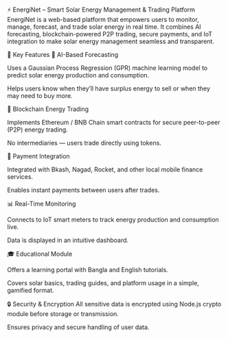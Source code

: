 ⚡ EnergiNet – Smart Solar Energy Management & Trading Platform
EnergiNet is a web-based platform that empowers users to monitor, manage, forecast, and trade solar energy in real time.
It combines AI forecasting, blockchain-powered P2P trading, secure payments, and IoT integration to make solar energy management seamless and transparent.

🚀 Key Features
🧠 AI-Based Forecasting

Uses a Gaussian Process Regression (GPR) machine learning model to predict solar energy production and consumption.

Helps users know when they’ll have surplus energy to sell or when they may need to buy more.

🔗 Blockchain Energy Trading

Implements Ethereum / BNB Chain smart contracts for secure peer-to-peer (P2P) energy trading.

No intermediaries — users trade directly using tokens.

📱 Payment Integration

Integrated with Bkash, Nagad, Rocket, and other local mobile finance services.

Enables instant payments between users after trades.

📊 Real-Time Monitoring

Connects to IoT smart meters to track energy production and consumption live.

Data is displayed in an intuitive dashboard.

🎓 Educational Module

Offers a learning portal with Bangla and English tutorials.

Covers solar basics, trading guides, and platform usage in a simple, gamified format.

🔒 Security & Encryption
All sensitive data is encrypted using Node.js crypto module before storage or transmission.

Ensures privacy and secure handling of user data.
